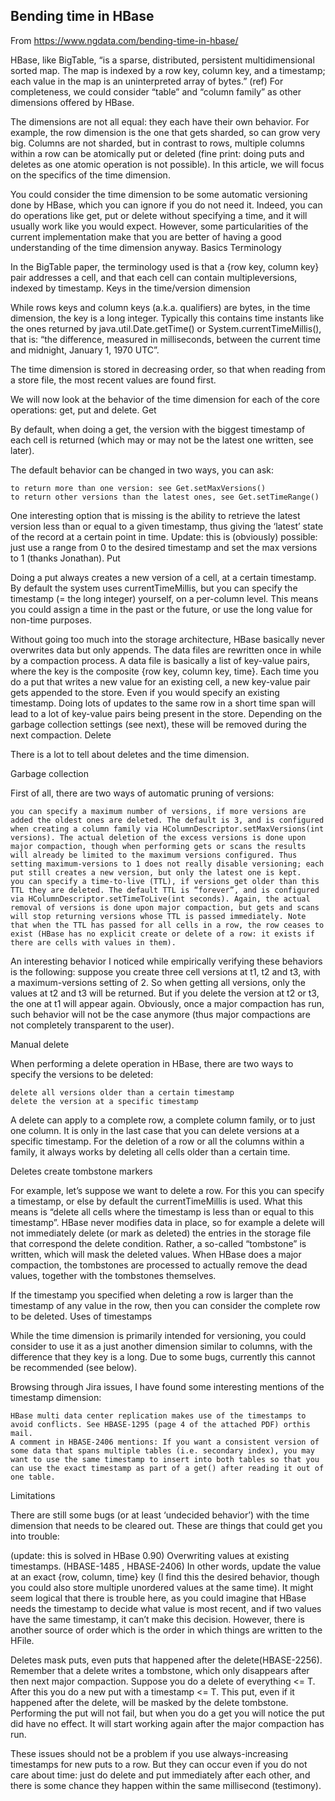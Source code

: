 ## Bending time in HBase

From https://www.ngdata.com/bending-time-in-hbase/

HBase, like BigTable, “is a sparse, distributed, persistent multidimensional sorted map. The map is indexed by a row key, column key, and a timestamp; each value in the map is an uninterpreted array of bytes.” (ref) For completeness, we could consider “table” and “column family” as other dimensions offered by HBase.

The dimensions are not all equal: they each have their own behavior. For example, the row dimension is the one that gets sharded, so can grow very big. Columns are not sharded, but in contrast to rows, multiple columns within a row can be atomically put or deleted (fine print: doing puts and deletes as one atomic operation is not possible). In this article, we will focus on the specifics of the time dimension.

You could consider the time dimension to be some automatic versioning done by HBase, which you can ignore if you do not need it. Indeed, you can do operations like get, put or delete without specifying a time, and it will usually work like you would expect. However, some particularities of the current implementation make that you are better of having a good understanding of the time dimension anyway.
Basics
Terminology

In the BigTable paper, the terminology used is that a {row key, column key} pair addresses a cell, and that each cell can contain multipleversions, indexed by timestamp.
Keys in the time/version dimension

While rows keys and column keys (a.k.a. qualifiers) are bytes, in the time dimension, the key is a long integer. Typically this contains time instants like the ones returned by java.util.Date.getTime() or System.currentTimeMillis(), that is: “the difference, measured in milliseconds, between the current time and midnight, January 1, 1970 UTC”.

The time dimension is stored in decreasing order, so that when reading from a store file, the most recent values are found first.

We will now look at the behavior of the time dimension for each of the core operations: get, put and delete.
Get

By default, when doing a get, the version with the biggest timestamp of each cell is returned (which may or may not be the latest one written, see later).

The default behavior can be changed in two ways, you can ask:

    to return more than one version: see Get.setMaxVersions()
    to return other versions than the latest ones, see Get.setTimeRange()

One interesting option that is missing is the ability to retrieve the latest version less than or equal to a given timestamp, thus giving the ‘latest’ state of the record at a certain point in time. Update: this is (obviously) possible: just use a range from 0 to the desired timestamp and set the max versions to 1 (thanks Jonathan).
Put

Doing a put always creates a new version of a cell, at a certain timestamp. By default the system uses currentTimeMillis, but you can specify the timestamp (= the long integer) yourself, on a per-column level. This means you could assign a time in the past or the future, or use the long value for non-time purposes.

Without going too much into the storage architecture, HBase basically never overwrites data but only appends. The data files are rewritten once in while by a compaction process. A data file is basically a list of key-value pairs, where the key is the composite {row key, column key, time}. Each time you do a put that writes a new value for an existing cell, a new key-value pair gets appended to the store. Even if you would specify an existing timestamp. Doing lots of updates to the same row in a short time span will lead to a lot of key-value pairs being present in the store. Depending on the garbage collection settings (see next), these will be removed during the next compaction.
Delete

There is a lot to tell about deletes and the time dimension.

Garbage collection

First of all, there are two ways of automatic pruning of versions:

    you can specify a maximum number of versions, if more versions are added the oldest ones are deleted. The default is 3, and is configured when creating a column family via HColumnDescriptor.setMaxVersions(int versions). The actual deletion of the excess versions is done upon major compaction, though when performing gets or scans the results will already be limited to the maximum versions configured. Thus setting maximum-versions to 1 does not really disable versioning; each put still creates a new version, but only the latest one is kept.
    you can specify a time-to-live (TTL), if versions get older than this TTL they are deleted. The default TTL is “forever”, and is configured via HColumnDescriptor.setTimeToLive(int seconds). Again, the actual removal of versions is done upon major compaction, but gets and scans will stop returning versions whose TTL is passed immediately. Note that when the TTL has passed for all cells in a row, the row ceases to exist (HBase has no explicit create or delete of a row: it exists if there are cells with values in them).

An interesting behavior I noticed while empirically verifying these behaviors is the following: suppose you create three cell versions at t1, t2 and t3, with a maximum-versions setting of 2. So when getting all versions, only the values at t2 and t3 will be returned. But if you delete the version at t2 or t3, the one at t1 will appear again. Obviously, once a major compaction has run, such behavior will not be the case anymore (thus major compactions are not completely transparent to the user).

Manual delete

When performing a delete operation in HBase, there are two ways to specify the versions to be deleted:

    delete all versions older than a certain timestamp
    delete the version at a specific timestamp

A delete can apply to a complete row, a complete column family, or to just one column. It is only in the last case that you can delete versions at a specific timestamp. For the deletion of a row or all the columns within a family, it always works by deleting all cells older than a certain time.

Deletes create tombstone markers

For example, let’s suppose we want to delete a row. For this you can specify a timestamp, or else by default the currentTimeMillis is used. What this means is “delete all cells where the timestamp is less than or equal to this timestamp”. HBase never modifies data in place, so for example a delete will not immediately delete (or mark as deleted) the entries in the storage file that correspond the delete condition. Rather, a so-called “tombstone” is written, which will mask the deleted values. When HBase does a major compaction, the tombstones are processed to actually remove the dead values, together with the tombstones themselves.

If the timestamp you specified when deleting a row is larger than the timestamp of any value in the row, then you can consider the complete row to be deleted.
Uses of timestamps

While the time dimension is primarily intended for versioning, you could consider to use it as a just another dimension similar to columns, with the difference that they key is a long. Due to some bugs, currently this cannot be recommended (see below).

Browsing through Jira issues, I have found some interesting mentions of the timestamp dimension:

    HBase multi data center replication makes use of the timestamps to avoid conflicts. See HBASE-1295 (page 4 of the attached PDF) orthis mail.
    A comment in HBASE-2406 mentions: If you want a consistent version of some data that spans multiple tables (i.e. secondary index), you may want to use the same timestamp to insert into both tables so that you can use the exact timestamp as part of a get() after reading it out of one table.

Limitations

There are still some bugs (or at least ‘undecided behavior’) with the time dimension that needs to be cleared out. These are things that could get you into trouble:

(update: this is solved in HBase 0.90) Overwriting values at existing timestamps. (HBASE-1485 , HBASE-2406) In other words, update the value at an exact {row, column, time} key (I find this the desired behavior, though you could also store multiple unordered values at the same time). It might seem logical that there is trouble here, as you could imagine that HBase needs the timestamp to decide what value is most recent, and if two values have the same timestamp, it can’t make this decision. However, there is another source of order which is the order in which things are written to the HFile.

Deletes mask puts, even puts that happened after the delete(HBASE-2256). Remember that a delete writes a tombstone, which only disappears after then next major compaction. Suppose you do a delete of everything <= T. After this you do a new put with a timestamp <= T. This put, even if it happened after the delete, will be masked by the delete tombstone. Performing the put will not fail, but when you do a get you will notice the put did have no effect. It will start working again after the major compaction has run.

These issues should not be a problem if you use always-increasing timestamps for new puts to a row. But they can occur even if you do not care about time: just do delete and put immediately after each other, and there is some chance they happen within the same millisecond (testimony).
